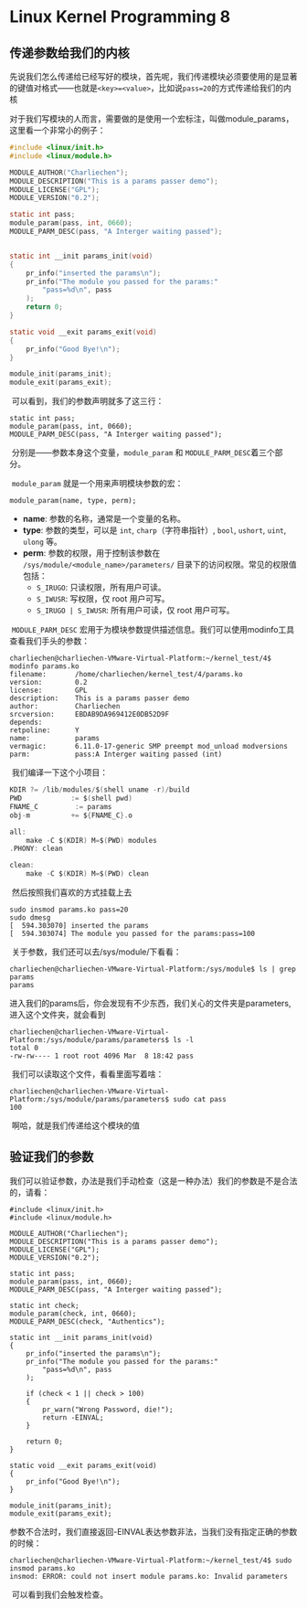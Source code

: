 # Linux Kernel Programming 8

## 传递参数给我们的内核

​	先说我们怎么传递给已经写好的模块，首先呢，我们传递模块必须要使用的是显著的键值对格式——也就是`<key>=<value>`，比如说`pass=20`的方式传递给我们的内核

​	对于我们写模块的人而言，需要做的是使用一个宏标注，叫做module_params，这里看一个非常小的例子：

```c
#include <linux/init.h>
#include <linux/module.h>

MODULE_AUTHOR("Charliechen");
MODULE_DESCRIPTION("This is a params passer demo");
MODULE_LICENSE("GPL");
MODULE_VERSION("0.2");

static int pass;
module_param(pass, int, 0660);
MODULE_PARM_DESC(pass, "A Interger waiting passed");


static int __init params_init(void)
{
    pr_info("inserted the params\n");
    pr_info("The module you passed for the params:"
        "pass=%d\n", pass
    );
    return 0;
}

static void __exit params_exit(void)
{
    pr_info("Good Bye!\n");
}

module_init(params_init);
module_exit(params_exit);
```

​	可以看到，我们的参数声明就多了这三行：

```
static int pass;
module_param(pass, int, 0660);
MODULE_PARM_DESC(pass, "A Interger waiting passed");
```

​	分别是——参数本身这个变量，`module_param` 和 `MODULE_PARM_DESC`着三个部分。

​	`module_param` 就是一个用来声明模块参数的宏：

```
module_param(name, type, perm);
```

- **name**: 参数的名称，通常是一个变量的名称。
- **type**: 参数的类型，可以是 `int`, `charp`（字符串指针）, `bool`, `ushort`, `uint`, `ulong` 等。
- **perm**: 参数的权限，用于控制该参数在 `/sys/module/<module_name>/parameters/` 目录下的访问权限。常见的权限值包括：
  - `S_IRUGO`: 只读权限，所有用户可读。
  - `S_IWUSR`: 写权限，仅 root 用户可写。
  - `S_IRUGO | S_IWUSR`: 所有用户可读，仅 root 用户可写。

​	`MODULE_PARM_DESC` 宏用于为模块参数提供描述信息。我们可以使用modinfo工具查看我们手头的参数：

```
charliechen@charliechen-VMware-Virtual-Platform:~/kernel_test/4$ modinfo params.ko
filename:       /home/charliechen/kernel_test/4/params.ko
version:        0.2
license:        GPL
description:    This is a params passer demo
author:         Charliechen
srcversion:     EBDAB9DA969412E0DB52D9F
depends:        
retpoline:      Y
name:           params
vermagic:       6.11.0-17-generic SMP preempt mod_unload modversions 
parm:           pass:A Interger waiting passed (int)
```

​	我们编译一下这个小项目：

```c
KDIR ?= /lib/modules/$(shell uname -r)/build
PWD            := $(shell pwd)
FNAME_C			:= params
obj-m          += ${FNAME_C}.o

all:
	make -C $(KDIR) M=$(PWD) modules
.PHONY: clean

clean:
	make -C $(KDIR) M=$(PWD) clean
```

​	然后按照我们喜欢的方式挂载上去

```
sudo insmod params.ko pass=20
sudo dmesg
[  594.303070] inserted the params
[  594.303074] The module you passed for the params:pass=100
```

​	关于参数，我们还可以去/sys/module/下看看：

```
charliechen@charliechen-VMware-Virtual-Platform:/sys/module$ ls | grep params
params
```

​	进入我们的params后，你会发现有不少东西，我们关心的文件夹是parameters,进入这个文件夹，就会看到

```
charliechen@charliechen-VMware-Virtual-Platform:/sys/module/params/parameters$ ls -l
total 0
-rw-rw---- 1 root root 4096 Mar  8 18:42 pass
```

​	我们可以读取这个文件，看看里面写着啥：

```
charliechen@charliechen-VMware-Virtual-Platform:/sys/module/params/parameters$ sudo cat pass
100
```

​	啊哈，就是我们传递给这个模块的值

## 验证我们的参数

​	我们可以验证参数，办法是我们手动检查（这是一种办法）我们的参数是不是合法的，请看：

```
#include <linux/init.h>
#include <linux/module.h>

MODULE_AUTHOR("Charliechen");
MODULE_DESCRIPTION("This is a params passer demo");
MODULE_LICENSE("GPL");
MODULE_VERSION("0.2");

static int pass;
module_param(pass, int, 0660);
MODULE_PARM_DESC(pass, "A Interger waiting passed");

static int check;
module_param(check, int, 0660);
MODULE_PARM_DESC(check, "Authentics");

static int __init params_init(void)
{
    pr_info("inserted the params\n");
    pr_info("The module you passed for the params:"
        "pass=%d\n", pass
    );

    if (check < 1 || check > 100)
    {
        pr_warn("Wrong Password, die!");
        return -EINVAL;
    }
    
    return 0;
}

static void __exit params_exit(void)
{
    pr_info("Good Bye!\n");
}

module_init(params_init);
module_exit(params_exit);

```

​	参数不合法时，我们直接返回-EINVAL表达参数非法，当我们没有指定正确的参数的时候：

```
charliechen@charliechen-VMware-Virtual-Platform:~/kernel_test/4$ sudo insmod params.ko
insmod: ERROR: could not insert module params.ko: Invalid parameters
```

​	可以看到我们会触发检查。